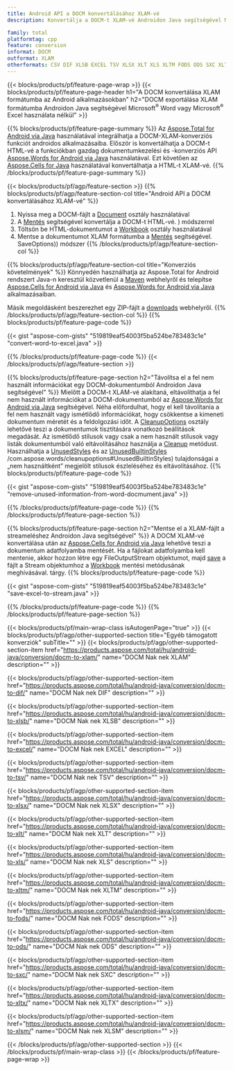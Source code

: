 ```yaml
---
title: Android API a DOCM konvertálásához XLAM-vé
description: Konvertálja a DOCM-t XLAM-vé Androidon Java segítségével Microsoft Word vagy Microsoft Excel használata nélkül

family: total
platformtag: cpp
feature: conversion
informat: DOCM
outformat: XLAM
otherformats: CSV DIF XLSB EXCEL TSV XLSX XLT XLS XLTM FODS ODS SXC XLTX XLSM
---
```

{{< blocks/products/pf/feature-page-wrap >}}
{{< blocks/products/pf/feature-page-header h1="A DOCM konvertálása XLAM formátumba az Android alkalmazásokban" h2="DOCM exportálása XLAM formátumba Androidon Java segítségével Microsoft<sup>&reg;</sup> Word vagy Microsoft<sup>&reg;</sup> Excel használata nélkül" >}}

{{% blocks/products/pf/feature-page-summary %}}
Az [Aspose.Total for Android via Java](https://products.aspose.com/total/android-java/) használatával integrálhatja a DOCM-XLAM-konverziós funkciót androidos alkalmazásaiba. Először is konvertálhatja a DOCM-t HTML-vé a funkciókban gazdag dokumentumkezelési és -konverziós API [Aspose.Words for Android via Java](https://products.aspose.com/words/android-java/) használatával. Ezt követően az [Aspose.Cells for Java](https://products.aspose.com/cells/android-java/) használatával konvertálhatja a HTML-t XLAM-vé. 
{{% /blocks/products/pf/feature-page-summary  %}}

{{< blocks/products/pf/agp/feature-section >}}
{{% blocks/products/pf/agp/feature-section-col title="Android API a DOCM konvertálásához XLAM-vé" %}}
1. Nyissa meg a DOCM-fájlt a [Document](https://reference.aspose.com/words/java/com.aspose.words/Document) osztály használatával
2. A [Mentés](https://reference.aspose.com/words/java/com.aspose.words/Document#save(java.lang.String,com.aspose.words.SaveOptions)) segítségével konvertálja a DOCM-t HTML-vé. ) módszerrel
3. Töltsön be HTML-dokumentumot a [Workbook](https://reference.aspose.com/cells/java/com.aspose.cells/Workbook) osztály használatával
4. Mentse a dokumentumot XLAM formátumba a [Mentés](https://reference.aspose.com/cells/java/com.aspose.cells/workbook#save(java.lang.String,%20com.aspose.cells)) segítségével. SaveOptions)) módszer
{{% /blocks/products/pf/agp/feature-section-col %}}

{{% blocks/products/pf/agp/feature-section-col title="Konverziós követelmények" %}}
Könnyedén használhatja az Aspose.Total for Android rendszert Java-n keresztül közvetlenül a [Maven](https://releases.aspose.com/total/java/) webhelyről és telepítse [Aspose.Cells for Android via Java](https://docms.aspose.com/cells/java/aspose-cells-for-android-via-java-installation/#install-asposecells-for-android-via-java-from-maven-repository) és [Aspose.Words for Android via Java](https://docms.aspose.com/words/java/install-aspose-words-for-android-via-java/#install-asposewords-for-android-via-java-from-maven-repository) alkalmazásaiban.

Másik megoldásként beszerezhet egy ZIP-fájlt a [downloads](https://releases.aspose.com/total/androidjava) webhelyről.
{{% /blocks/products/pf/agp/feature-section-col %}}
{{% blocks/products/pf/feature-page-code %}}

{{< gist "aspose-com-gists" "519819eaf54003f5ba524be783483c1e" "convert-word-to-excel.java" >}}



{{% /blocks/products/pf/feature-page-code %}}
{{< /blocks/products/pf/agp/feature-section >}}

{{% blocks/products/pf/feature-page-section  h2="Távolítsa el a fel nem használt információkat egy DOCM-dokumentumból Androidon Java segítségével" %}}
Mielőtt a DOCM-t XLAM-vé alakítaná, eltávolíthatja a fel nem használt információkat a DOCM-dokumentumból az [Aspose.Words for Android via Java](https://products.aspose.com/words/android-java/) segítségével. Néha előfordulhat, hogy el kell távolítania a fel nem használt vagy ismétlődő információkat, hogy csökkentse a kimeneti dokumentum méretét és a feldolgozási időt. A [CleanupOptions](https://reference.aspose.com/words/java/com.aspose.words/CleanupOptions) osztály lehetővé teszi a dokumentumok tisztítására vonatkozó beállítások megadását. Az ismétlődő stílusok vagy csak a nem használt stílusok vagy listák dokumentumból való eltávolításához használja a [Cleanup](https://reference.aspose.com/words/java/com.aspose.words/Document#cleanup()) metódust. Használhatja a [UnusedStyles](https://reference.aspose.com/words/java/com.aspose.words/cleanupoptions#UnusedStyles) és az [UnusedBuiltinStyles](https://reference.aspose.com/words/java) /com.aspose.words/cleanupoptions#UnusedBuiltinStyles) tulajdonságai a „nem használtként” megjelölt stílusok észleléséhez és eltávolításához.
{{% blocks/products/pf/feature-page-code %}}

{{< gist "aspose-com-gists" "519819eaf54003f5ba524be783483c1e" "remove-unused-information-from-word-docmument.java" >}}

{{% /blocks/products/pf/feature-page-code  %}}
{{% /blocks/products/pf/feature-page-section %}}

{{% blocks/products/pf/feature-page-section  h2="Mentse el a XLAM-fájlt a streameléshez Androidon Java segítségével" %}}
A DOCM XLAM-vé konvertálása után az [Aspose.Cells for Android via Java](https://products.aspose.com/cells/android-java/) lehetővé teszi a dokumentum adatfolyamba mentését. Ha a fájlokat adatfolyamba kell mentenie, akkor hozzon létre egy FileOutputStream objektumot, majd [save](https://reference.aspose.com/cells/java/com.aspose.cells/workbook#save(java.io.OutputStream,%20com.aspose.cells.SaveOptions)) a fájlt a Stream objektumhoz a [Workbook](https://reference.aspose.com/cells/java/com.aspose.cells/Workbook) mentési metódusának meghívásával. tárgy.
{{% blocks/products/pf/feature-page-code %}}

{{< gist "aspose-com-gists" "519819eaf54003f5ba524be783483c1e" "save-excel-to-stream.java" >}}

{{% /blocks/products/pf/feature-page-code  %}}
{{% /blocks/products/pf/feature-page-section %}}

{{< blocks/products/pf/main-wrap-class isAutogenPage="true" >}}
{{< blocks/products/pf/agp/other-supported-section title="Egyéb támogatott konverziók" subTitle="" >}}
{{< blocks/products/pf/agp/other-supported-section-item href="https://products.aspose.com/total/hu/android-java/conversion/docm-to-xlam/" name="DOCM Nak nek XLAM" description="" >}}

{{< blocks/products/pf/agp/other-supported-section-item href="https://products.aspose.com/total/hu/android-java/conversion/docm-to-dif/" name="DOCM Nak nek DIF" description="" >}}

{{< blocks/products/pf/agp/other-supported-section-item href="https://products.aspose.com/total/hu/android-java/conversion/docm-to-xlsb/" name="DOCM Nak nek XLSB" description="" >}}

{{< blocks/products/pf/agp/other-supported-section-item href="https://products.aspose.com/total/hu/android-java/conversion/docm-to-excel/" name="DOCM Nak nek EXCEL" description="" >}}

{{< blocks/products/pf/agp/other-supported-section-item href="https://products.aspose.com/total/hu/android-java/conversion/docm-to-tsv/" name="DOCM Nak nek TSV" description="" >}}

{{< blocks/products/pf/agp/other-supported-section-item href="https://products.aspose.com/total/hu/android-java/conversion/docm-to-xlsx/" name="DOCM Nak nek XLSX" description="" >}}

{{< blocks/products/pf/agp/other-supported-section-item href="https://products.aspose.com/total/hu/android-java/conversion/docm-to-xlt/" name="DOCM Nak nek XLT" description="" >}}

{{< blocks/products/pf/agp/other-supported-section-item href="https://products.aspose.com/total/hu/android-java/conversion/docm-to-xls/" name="DOCM Nak nek XLS" description="" >}}

{{< blocks/products/pf/agp/other-supported-section-item href="https://products.aspose.com/total/hu/android-java/conversion/docm-to-xltm/" name="DOCM Nak nek XLTM" description="" >}}

{{< blocks/products/pf/agp/other-supported-section-item href="https://products.aspose.com/total/hu/android-java/conversion/docm-to-fods/" name="DOCM Nak nek FODS" description="" >}}

{{< blocks/products/pf/agp/other-supported-section-item href="https://products.aspose.com/total/hu/android-java/conversion/docm-to-ods/" name="DOCM Nak nek ODS" description="" >}}

{{< blocks/products/pf/agp/other-supported-section-item href="https://products.aspose.com/total/hu/android-java/conversion/docm-to-sxc/" name="DOCM Nak nek SXC" description="" >}}

{{< blocks/products/pf/agp/other-supported-section-item href="https://products.aspose.com/total/hu/android-java/conversion/docm-to-xltx/" name="DOCM Nak nek XLTX" description="" >}}

{{< blocks/products/pf/agp/other-supported-section-item href="https://products.aspose.com/total/hu/android-java/conversion/docm-to-xlsm/" name="DOCM Nak nek XLSM" description="" >}}


{{< /blocks/products/pf/agp/other-supported-section >}}
{{< /blocks/products/pf/main-wrap-class >}}
{{< /blocks/products/pf/feature-page-wrap >}}
